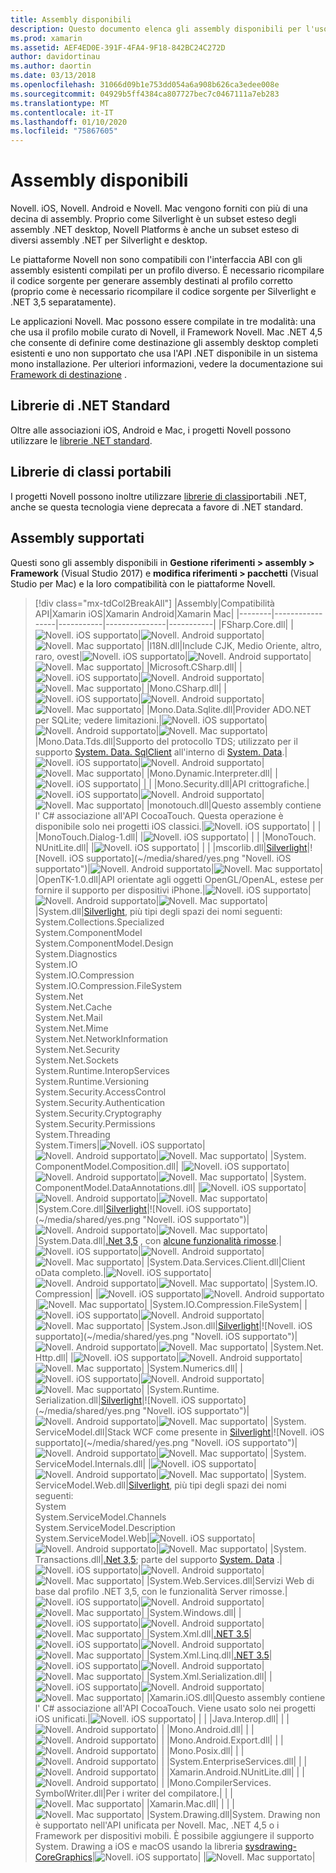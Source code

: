 ```yaml
---
title: Assembly disponibili
description: Questo documento elenca gli assembly disponibili per l'uso in Novell. iOS, Novell. Android e Novell. Mac. Sono inoltre disponibili collegamenti alla documentazione relativa alle librerie di .NET Standard e alle librerie di classi portabili.
ms.prod: xamarin
ms.assetid: AEF4ED0E-391F-4FA4-9F18-842BC24C272D
author: davidortinau
ms.author: daortin
ms.date: 03/13/2018
ms.openlocfilehash: 31066d09b1e753dd054a6a908b626ca3edee008e
ms.sourcegitcommit: 04929b5ff4384ca807727bec7c0467111a7eb283
ms.translationtype: MT
ms.contentlocale: it-IT
ms.lasthandoff: 01/10/2020
ms.locfileid: "75867605"
---
```

# <a name="available-assemblies"></a>Assembly disponibili

Novell. iOS, Novell. Android e Novell. Mac vengono forniti con più di una decina di assembly. Proprio come Silverlight è un subset esteso degli assembly .NET desktop, Novell Platforms è anche un subset esteso di diversi assembly .NET per Silverlight e desktop.

Le piattaforme Novell non sono compatibili con l'interfaccia ABI con gli assembly esistenti compilati per un profilo diverso. È necessario ricompilare il codice sorgente per generare assembly destinati al profilo corretto (proprio come è necessario ricompilare il codice sorgente per Silverlight e .NET 3,5 separatamente).

Le applicazioni Novell. Mac possono essere compilate in tre modalità: una che usa il profilo mobile curato di Novell, il Framework Novell. Mac .NET 4,5 che consente di definire come destinazione gli assembly desktop completi esistenti e uno non supportato che usa l'API .NET disponibile in un sistema mono installazione. Per ulteriori informazioni, vedere la documentazione sui [Framework di destinazione](~/mac/platform/target-framework.md) .

## <a name="net-standard-libraries"></a>Librerie di .NET Standard

Oltre alle associazioni iOS, Android e Mac, i progetti Novell possono utilizzare le [librerie .NET standard](~/cross-platform/app-fundamentals/net-standard.md).

## <a name="portable-class-libraries"></a>Librerie di classi portabili

I progetti Novell possono inoltre utilizzare [librerie di classi](~/cross-platform/app-fundamentals/pcl.md)portabili .NET, anche se questa tecnologia viene deprecata a favore di .NET standard.

## <a name="supported-assemblies"></a>Assembly supportati

Questi sono gli assembly disponibili in **Gestione riferimenti > assembly > Framework** (Visual Studio 2017) e **modifica riferimenti > pacchetti** (Visual Studio per Mac) e la loro compatibilità con le piattaforme Novell.

> [!div class="mx-tdCol2BreakAll"]
> |Assembly|Compatibilità API|Xamarin iOS|Xamarin Android|Xamarin Mac|
> |--------|-----------------|-----------|---------------|-----------|
> |FSharp.Core.dll| |![Novell. iOS supportato](~/media/shared/yes.png "Novell. iOS supportato")|![Novell. Android supportato](~/media/shared/yes.png "Novell. Android supportato")|![Novell. Mac supportato](~/media/shared/yes.png "Novell. Mac supportato")|
> |l18N.dll|Include CJK, Medio Oriente, altro, raro, ovest|![Novell. iOS supportato](~/media/shared/yes.png "Novell. iOS supportato")|![Novell. Android supportato](~/media/shared/yes.png "Novell. Android supportato")|![Novell. Mac supportato](~/media/shared/yes.png "Novell. Mac supportato")|
> |Microsoft.CSharp.dll| |![Novell. iOS supportato](~/media/shared/yes.png "Novell. iOS supportato")|![Novell. Android supportato](~/media/shared/yes.png "Novell. Android supportato")|![Novell. Mac supportato](~/media/shared/yes.png "Novell. Mac supportato")|
> |Mono.CSharp.dll| |![Novell. iOS supportato](~/media/shared/yes.png "Novell. iOS supportato")|![Novell. Android supportato](~/media/shared/yes.png "Novell. Android supportato")|![Novell. Mac supportato](~/media/shared/yes.png "Novell. Mac supportato")|
> |Mono.Data.Sqlite.dll|Provider ADO.NET per SQLite; vedere limitazioni.|![Novell. iOS supportato](~/media/shared/yes.png "Novell. iOS supportato")|![Novell. Android supportato](~/media/shared/yes.png "Novell. Android supportato")|![Novell. Mac supportato](~/media/shared/yes.png "Novell. Mac supportato")|
> |Mono.Data.Tds.dll|Supporto del protocollo TDS; utilizzato per il supporto [System. Data. SqlClient](xref:System.Data.SqlClient) all'interno di [System. Data](xref:System.Data).|![Novell. iOS supportato](~/media/shared/yes.png "Novell. iOS supportato")|![Novell. Android supportato](~/media/shared/yes.png "Novell. Android supportato")|![Novell. Mac supportato](~/media/shared/yes.png "Novell. Mac supportato")|
> |Mono.Dynamic.&#8203;Interpreter.dll| |![Novell. iOS supportato](~/media/shared/yes.png "Novell. iOS supportato")| | |
> |Mono.Security.dll|API crittografiche.|![Novell. iOS supportato](~/media/shared/yes.png "Novell. iOS supportato")|![Novell. Android supportato](~/media/shared/yes.png "Novell. Android supportato")|![Novell. Mac supportato](~/media/shared/yes.png "Novell. Mac supportato")|
> |monotouch.dll|Questo assembly contiene l' C# associazione all'API CocoaTouch. Questa operazione è disponibile solo nei progetti iOS classici.|![Novell. iOS supportato](~/media/shared/yes.png "Novell. iOS supportato")| | |
> |MonoTouch.&#8203;Dialog-1.dll| |![Novell. iOS supportato](~/media/shared/yes.png "Novell. iOS supportato")| | |
> |MonoTouch.&#8203;NUnitLite.dll| |![Novell. iOS supportato](~/media/shared/yes.png "Novell. iOS supportato")| | |
> |mscorlib.dll|[Silverlight](https://msdn.microsoft.com/library/cc838194(VS.95).aspx)|![Novell. iOS supportato](~/media/shared/yes.png "Novell. iOS supportato")|![Novell. Android supportato](~/media/shared/yes.png "Novell. Android supportato")|![Novell. Mac supportato](~/media/shared/yes.png "Novell. Mac supportato")|
> |OpenTK-1.0.dll|API orientate agli oggetti OpenGL/OpenAL, estese per fornire il supporto per dispositivi iPhone.|![Novell. iOS supportato](~/media/shared/yes.png "Novell. iOS supportato")|![Novell. Android supportato](~/media/shared/yes.png "Novell. Android supportato")|![Novell. Mac supportato](~/media/shared/yes.png "Novell. Mac supportato")|
> |System.dll|[Silverlight](https://msdn.microsoft.com/library/cc838194(VS.95).aspx), più tipi degli spazi dei nomi seguenti:<br />System.Collections.Specialized<br />System.&#8203;ComponentModel<br />System.ComponentModel.Design<br />System.Diagnostics<br />System.IO<br />System.IO.Compression<br />System.IO.Compression.FileSystem<br />System.Net<br />System.Net.Cache<br />System.Net.Mail<br />System.Net.Mime<br />System.Net.&#8203;NetworkInformation<br />System.Net.Security<br />System.Net.Sockets<br />System.Runtime.&#8203;InteropServices<br />System.Runtime.Versioning<br />System.Security.&#8203;AccessControl<br />System.Security.Authentication<br />System.Security.&#8203;Cryptography<br />System.Security.Permissions<br />System.Threading<br />System.Timers|![Novell. iOS supportato](~/media/shared/yes.png "Novell. iOS supportato")|![Novell. Android supportato](~/media/shared/yes.png "Novell. Android supportato")|![Novell. Mac supportato](~/media/shared/yes.png "Novell. Mac supportato")|
> |System.&#8203;ComponentModel.&#8203;Composition.dll| |![Novell. iOS supportato](~/media/shared/yes.png "Novell. iOS supportato")|![Novell. Android supportato](~/media/shared/yes.png "Novell. Android supportato")|![Novell. Mac supportato](~/media/shared/yes.png "Novell. Mac supportato")|
> |System.&#8203;ComponentModel.&#8203;DataAnnotations.dll| |![Novell. iOS supportato](~/media/shared/yes.png "Novell. iOS supportato")|![Novell. Android supportato](~/media/shared/yes.png "Novell. Android supportato")|![Novell. Mac supportato](~/media/shared/yes.png "Novell. Mac supportato")|
> |System.Core.dll|[Silverlight](https://msdn.microsoft.com/library/cc838194(VS.95).aspx)|![Novell. iOS supportato](~/media/shared/yes.png "Novell. iOS supportato")|![Novell. Android supportato](~/media/shared/yes.png "Novell. Android supportato")|![Novell. Mac supportato](~/media/shared/yes.png "Novell. Mac supportato")|
> |System.Data.dll|[.Net 3,5](https://msdn.microsoft.com/library/ms229335.aspx) , con [alcune funzionalità rimosse](~/ios/data-cloud/system.data.md).|![Novell. iOS supportato](~/media/shared/yes.png "Novell. iOS supportato")|![Novell. Android supportato](~/media/shared/yes.png "Novell. Android supportato")|![Novell. Mac supportato](~/media/shared/yes.png "Novell. Mac supportato")|
> |System.Data.&#8203;Services.&#8203;Client.dll|Client oData completo.|![Novell. iOS supportato](~/media/shared/yes.png "Novell. iOS supportato")|![Novell. Android supportato](~/media/shared/yes.png "Novell. Android supportato")|![Novell. Mac supportato](~/media/shared/yes.png "Novell. Mac supportato")|
> |System.IO.&#8203;Compression| |![Novell. iOS supportato](~/media/shared/yes.png "Novell. iOS supportato")|![Novell. Android supportato](~/media/shared/yes.png "Novell. Android supportato")|![Novell. Mac supportato](~/media/shared/yes.png "Novell. Mac supportato")|
> |System.IO.&#8203;Compression.&#8203;FileSystem| |![Novell. iOS supportato](~/media/shared/yes.png "Novell. iOS supportato")|![Novell. Android supportato](~/media/shared/yes.png "Novell. Android supportato")|![Novell. Mac supportato](~/media/shared/yes.png "Novell. Mac supportato")|
> |System.Json.dll|[Silverlight](https://msdn.microsoft.com/library/cc838194(VS.95).aspx)|![Novell. iOS supportato](~/media/shared/yes.png "Novell. iOS supportato")|![Novell. Android supportato](~/media/shared/yes.png "Novell. Android supportato")|![Novell. Mac supportato](~/media/shared/yes.png "Novell. Mac supportato")|
> |System.Net.&#8203;Http.dll| |![Novell. iOS supportato](~/media/shared/yes.png "Novell. iOS supportato")|![Novell. Android supportato](~/media/shared/yes.png "Novell. Android supportato")|![Novell. Mac supportato](~/media/shared/yes.png "Novell. Mac supportato")|
> |System.&#8203;Numerics.dll| |![Novell. iOS supportato](~/media/shared/yes.png "Novell. iOS supportato")|![Novell. Android supportato](~/media/shared/yes.png "Novell. Android supportato")|![Novell. Mac supportato](~/media/shared/yes.png "Novell. Mac supportato")|
> |System.Runtime.&#8203;Serialization.dll|[Silverlight](https://msdn.microsoft.com/library/cc838194(VS.95).aspx)|![Novell. iOS supportato](~/media/shared/yes.png "Novell. iOS supportato")|![Novell. Android supportato](~/media/shared/yes.png "Novell. Android supportato")|![Novell. Mac supportato](~/media/shared/yes.png "Novell. Mac supportato")|
> |System.&#8203;ServiceModel.dll|Stack WCF come presente in [Silverlight](https://msdn.microsoft.com/library/cc838194(VS.95).aspx)|![Novell. iOS supportato](~/media/shared/yes.png "Novell. iOS supportato")|![Novell. Android supportato](~/media/shared/yes.png "Novell. Android supportato")|![Novell. Mac supportato](~/media/shared/yes.png "Novell. Mac supportato")|
> |System.&#8203;ServiceModel.&#8203;Internals.dll| |![Novell. iOS supportato](~/media/shared/yes.png "Novell. iOS supportato")|![Novell. Android supportato](~/media/shared/yes.png "Novell. Android supportato")|![Novell. Mac supportato](~/media/shared/yes.png "Novell. Mac supportato")|
> |System.&#8203;ServiceModel.&#8203;Web.dll|[Silverlight](https://msdn.microsoft.com/library/cc838194(VS.95).aspx), più tipi degli spazi dei nomi seguenti: <br />System<br />System.ServiceModel.Channels<br />System.ServiceModel.Description<br />System.ServiceModel.Web|![Novell. iOS supportato](~/media/shared/yes.png "Novell. iOS supportato")|![Novell. Android supportato](~/media/shared/yes.png "Novell. Android supportato")|![Novell. Mac supportato](~/media/shared/yes.png "Novell. Mac supportato")|
> |System.&#8203;Transactions.dll|[.Net 3,5](https://msdn.microsoft.com/library/ms229335.aspx); parte del supporto [System. Data](~/ios/data-cloud/system.data.md) .|![Novell. iOS supportato](~/media/shared/yes.png "Novell. iOS supportato")|![Novell. Android supportato](~/media/shared/yes.png "Novell. Android supportato")|![Novell. Mac supportato](~/media/shared/yes.png "Novell. Mac supportato")|
> |System.Web.&#8203;Services.dll|Servizi Web di base dal profilo .NET 3,5, con le funzionalità Server rimosse.|![Novell. iOS supportato](~/media/shared/yes.png "Novell. iOS supportato")|![Novell. Android supportato](~/media/shared/yes.png "Novell. Android supportato")|![Novell. Mac supportato](~/media/shared/yes.png "Novell. Mac supportato")|
> |System.&#8203;Windows.dll| |![Novell. iOS supportato](~/media/shared/yes.png "Novell. iOS supportato")|![Novell. Android supportato](~/media/shared/yes.png "Novell. Android supportato")|![Novell. Mac supportato](~/media/shared/yes.png "Novell. Mac supportato")|
> |System.&#8203;Xml.dll|[.NET 3.5](https://msdn.microsoft.com/library/ms229335.aspx)|![Novell. iOS supportato](~/media/shared/yes.png "Novell. iOS supportato")|![Novell. Android supportato](~/media/shared/yes.png "Novell. Android supportato")|![Novell. Mac supportato](~/media/shared/yes.png "Novell. Mac supportato")|
> |System.Xml.&#8203;Linq.dll|[.NET 3.5](https://msdn.microsoft.com/library/ms229335.aspx)|![Novell. iOS supportato](~/media/shared/yes.png "Novell. iOS supportato")|![Novell. Android supportato](~/media/shared/yes.png "Novell. Android supportato")|![Novell. Mac supportato](~/media/shared/yes.png "Novell. Mac supportato")|
> |System.Xml.Serialization.dll| |![Novell. iOS supportato](~/media/shared/yes.png "Novell. iOS supportato")|![Novell. Android supportato](~/media/shared/yes.png "Novell. Android supportato")|![Novell. Mac supportato](~/media/shared/yes.png "Novell. Mac supportato")|
> |Xamarin.iOS.dll|Questo assembly contiene l' C# associazione all'API CocoaTouch. Viene usato solo nei progetti iOS unificati.|![Novell. iOS supportato](~/media/shared/yes.png "Novell. iOS supportato")| | |
> |Java.Interop.dll| | |![Novell. Android supportato](~/media/shared/yes.png "Novell. Android supportato")| |
> |Mono.Android.dll| | |![Novell. Android supportato](~/media/shared/yes.png "Novell. Android supportato")| |
> |Mono.Android.&#8203;Export.dll| | |![Novell. Android supportato](~/media/shared/yes.png "Novell. Android supportato")| |
> |Mono.Posix.dll| | |![Novell. Android supportato](~/media/shared/yes.png "Novell. Android supportato")| |
> |System.&#8203;EnterpriseServices.dll| | |![Novell. Android supportato](~/media/shared/yes.png "Novell. Android supportato")| |
> |Xamarin.Android.&#8203;NUnitLite.dll| | |![Novell. Android supportato](~/media/shared/yes.png "Novell. Android supportato")| |
> |Mono.CompilerServices.&#8203;SymbolWriter.dll|Per i writer del compilatore.| | |![Novell. Mac supportato](~/media/shared/yes.png "Novell. Mac supportato")|
> |Xamarin.Mac.dll| | | |![Novell. Mac supportato](~/media/shared/yes.png "Novell. Mac supportato")|
> |System.&#8203;Drawing.dll|System. Drawing non è supportato nell'API unificata per Novell. Mac, .NET 4,5 o i Framework per dispositivi mobili. È possibile aggiungere il supporto System. Drawing a iOS e macOS usando la libreria [sysdrawing-CoreGraphics](https://github.com/mono/sysdrawing-coregraphics)|![Novell. iOS supportato](~/media/shared/yes.png "Novell. iOS supportato")| |![Novell. Mac supportato](~/media/shared/yes.png "Novell. Mac supportato")|